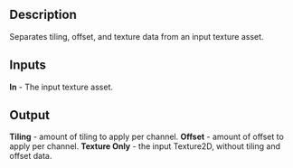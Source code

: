 ## Description
Separates tiling, offset, and texture data from an input texture asset.

## Inputs
**In** - The input texture asset.

## Output
**Tiling** - amount of tiling to apply per channel.
**Offset** - amount of offset to apply per channel.
**Texture Only** - the input Texture2D, without tiling and offset data.